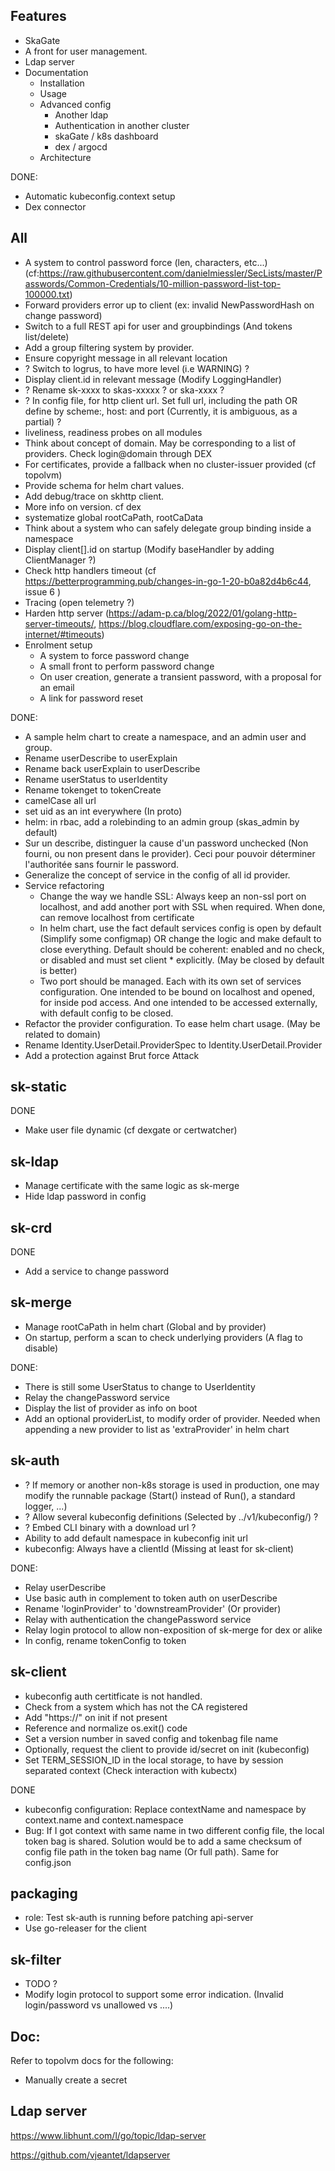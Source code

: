 
## Features

- SkaGate
- A front for user management.
- Ldap server
- Documentation
  - Installation
  - Usage
  - Advanced config
    - Another ldap
    - Authentication in another cluster
    - skaGate / k8s dashboard
    - dex / argocd
  - Architecture

DONE:
- Automatic kubeconfig.context setup
- Dex connector

## All

- A system to control password force (len, characters, etc...) (cf:https://raw.githubusercontent.com/danielmiessler/SecLists/master/Passwords/Common-Credentials/10-million-password-list-top-100000.txt)
- Forward providers error up to client (ex: invalid NewPasswordHash on change password)
- Switch to a full REST api for user and groupbindings (And tokens list/delete)
- Add a group filtering system by provider.
- Ensure copyright message in all relevant location
- ? Switch to logrus, to have more level (i.e WARNING) ?
- Display client.id in relevant message (Modify LoggingHandler)
- ? Rename sk-xxxx to skas-xxxxx ? or ska-xxxx  ?
- ? In config file, for http client url. Set full url, including the path OR define by scheme:, host: and port (Currently, it is ambiguous, as a partial) ?
- liveliness, readiness probes on all modules
- Think about concept of domain. May be corresponding to a list of providers. Check login@domain through DEX
- For certificates, provide a fallback when no cluster-issuer provided (cf topolvm)
- Provide schema for helm chart values.
- Add debug/trace on skhttp client.
- More info on version. cf dex
- systematize global rootCaPath, rootCaData
- Think about a system who can safely delegate group binding inside a namespace
- Display client[].id on startup (Modify baseHandler by adding ClientManager ?)
- Check http handlers timeout (cf https://betterprogramming.pub/changes-in-go-1-20-b0a82d4b6c44, issue 6 )
- Tracing (open telemetry ?)
- Harden http server (https://adam-p.ca/blog/2022/01/golang-http-server-timeouts/, https://blog.cloudflare.com/exposing-go-on-the-internet/#timeouts)
- Enrolment setup
  - A system to force password change
  - A small front to perform password change
  - On user creation, generate a transient password, with a proposal for an email
  - A link for password reset


DONE:

- A sample helm chart to create a namespace, and an admin user and group.
- Rename userDescribe to userExplain
- Rename back userExplain to userDescribe
- Rename userStatus to userIdentity
- Rename tokenget to tokenCreate
- camelCase all url
- set uid as an int everywhere (In proto)
- helm: in rbac, add a rolebinding to an admin group (skas_admin by default)
- Sur un describe, distinguer la cause d'un password unchecked (Non fourni, ou non present dans le provider). Ceci pour pouvoir déterminer l'authoritée sans fournir le password.
- Generalize the concept of service in the config of all id provider.
- Service refactoring
  - Change the way we handle SSL: Always keep an non-ssl port on localhost, and add another port with SSL when required. When done, can remove localhost from certificate
  - In helm chart, use the fact default services config is open by default (Simplify some configmap) OR change the logic and make default to close everything.
    Default should be coherent: enabled and no check, or disabled and must set client * explicitly. (May be closed by default is better)
  - Two port should be managed. Each with its own set of services configuration. One intended to be bound on localhost and opened, for inside pod access.
    And one intended to be accessed externally, with default config to be closed.
- Refactor the provider configuration. To ease helm chart usage. (May be related to domain)
- Rename Identity.UserDetail.ProviderSpec to Identity.UserDetail.Provider
- Add a protection against Brut force Attack


## sk-static

DONE

- Make user file dynamic (cf dexgate or certwatcher)

## sk-ldap

- Manage certificate with the same logic as sk-merge
- Hide ldap password in config

## sk-crd

DONE
 
- Add a service to change password

## sk-merge

- Manage rootCaPath in helm chart (Global and by provider)
- On startup, perform a scan to check underlying providers (A flag to disable)

DONE:

- There is still some UserStatus to change to UserIdentity
- Relay the changePassword service
- Display the list of provider as info on boot
- Add an optional providerList, to modify order of provider. Needed when appending a new provider to list as 'extraProvider' in helm chart

## sk-auth

- ? If memory or another non-k8s storage is used in production, one may modify the runnable package (Start() instead of Run(), a standard logger, ...) 
- ? Allow several kubeconfig definitions (Selected by ../v1/kubeconfig/<id>) ?
- ? Embed CLI binary with a download url ?
- Ability to add default namespace in kubeconfig init url
- kubeconfig: Always have a clientId (Missing at least for sk-client)

DONE:
- Relay userDescribe
- Use basic auth in complement to token auth on userDescribe
- Rename 'loginProvider' to 'downstreamProvider' (Or provider)
- Relay with authentication the changePassword service
- Relay login protocol to allow non-exposition of sk-merge for dex or alike
- In config, rename tokenConfig to token


## sk-client

- kubeconfig auth certitficate is not handled.
- Check from a system which has not the CA registered 
- Add "https://" on init if not present
- Reference and normalize os.exit() code
- Set a version number in saved config and tokenbag file name
- Optionally, request the client to provide id/secret on init (kubeconfig)
- Set TERM_SESSION_ID in the local storage, to have by session separated context (Check interaction with kubectx)

DONE
- kubeconfig configuration: Replace contextName and namespace by context.name and context.namespace
- Bug: If I got context with same name in two different config file, the local token bag is shared. Solution would be
  to add a same checksum of config file path in the token bag name (Or full path). Same for config.json

## packaging

- role: Test sk-auth is running before patching api-server
- Use go-releaser for the client

## sk-filter

- TODO ?
- Modify login protocol to support some error indication. (Invalid login/password vs unallowed vs ....)

## Doc:

Refer to topolvm docs for the following:
- Manually create a secret

## Ldap server

https://www.libhunt.com/l/go/topic/ldap-server

https://github.com/vjeantet/ldapserver
